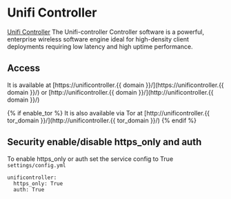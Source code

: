 # Unifi Controller

[Unifi Controller](https://www.ui.com/) The Unifi-controller Controller software is a powerful, enterprise wireless software engine ideal for high-density client deployments requiring low latency and high uptime performance.

## Access

It is available at [https://unificontroller.{{ domain }}/](https://unificontroller.{{ domain }}/) or [http://unificontroller.{{ domain }}/](http://unificontroller.{{ domain }}/)

{% if enable_tor %}
It is also available via Tor at [http://unificontroller.{{ tor_domain }}/](http://unificontroller.{{ tor_domain }}/)
{% endif %}

## Security enable/disable https_only and auth

To enable https_only or auth set the service config to True
`settings/config.yml`

```
unificontroller:
  https_only: True
  auth: True
```
